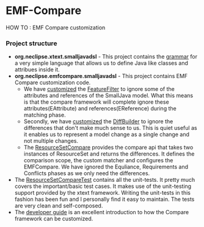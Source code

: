 # EMF-Compare
HOW TO : EMF Compare customization

### Project structure
* **org.neclipse.xtext.smalljavadsl** - This project contains the [grammar](https://github.com/nbhusare/EMF-Compare/blob/master/org.neclipse.xtext.smalljavadsl/src/org/neclipse/xtext/smalljavadsl/SmallJavaDsl.xtext) for a very simple language that allows us to define Java like classes and attribues inside it.
* **org.neclipse.emfcompare.smalljavadsl** - This project contains EMF Compare customization code. 
  * We have [customized](https://github.com/nbhusare/EMF-Compare/blob/master/org.neclipse.emfcompare.smalljavadsl/bin/org/neclipse/emfcompare/smalljavadsl/internal/CustomFeatureFilter.xtend) the [FeatureFilter](https://www.eclipse.org/emf/compare/documentation/latest/developer/javadoc/org/eclipse/emf/compare/diff/FeatureFilter.html) to ignore some of the attributes and references of the SmallJava model. What this means is that the compare framework will complete ignore these attributes(EAttribute) and references(EReference) during the matching phase.
  * Secondly, we have [customized](https://github.com/nbhusare/EMF-Compare/blob/master/org.neclipse.emfcompare.smalljavadsl/bin/org/neclipse/emfcompare/smalljavadsl/internal/CustomDiffBuilder.xtend) the [DiffBuilder](https://www.eclipse.org/emf/compare/documentation/latest/developer/javadoc/org/eclipse/emf/compare/diff/DiffBuilder.html) to ignore the differences that don't make much sense to us. This is quiet useful as it enables us to represent a model change as a single change and not multiple changes.
  * The [ResourceSetCompare](https://github.com/nbhusare/EMF-Compare/blob/master/org.neclipse.emfcompare.smalljavadsl/bin/org/neclipse/emfcompare/smalljavadsl/internal/ResourceSetCompare.xtend) provides the compare api that takes two instances of ResourceSet and returns the differences. It defines the comparison scope, the custom matcher and configures the EMFCompare. We have ignored the Equliance, Requirements and Conflicts phases as we only need the differences.
* The [ResourceSetCompareTest](https://github.com/nbhusare/EMF-Compare/blob/master/org.neclipse.emfcompare.smalljavadsl/bin/org/neclipse/emfcompare/smalljavadsl/internal/tests/ResourceSetCompareTest.xtend) contains all the unit-tests. It pretty much covers the important/basic test cases. It makes use of the unit-testing support provided by the xtext framework. Writing the unit-tests in this fashion has been fun and I personally find it easy to maintain. The tests are very clean and self-composed.
* The [developer guide](https://www.eclipse.org/emf/compare/documentation/latest/developer/developer-guide.html) is an excellent introduction to how the Compare framework can be customized.


